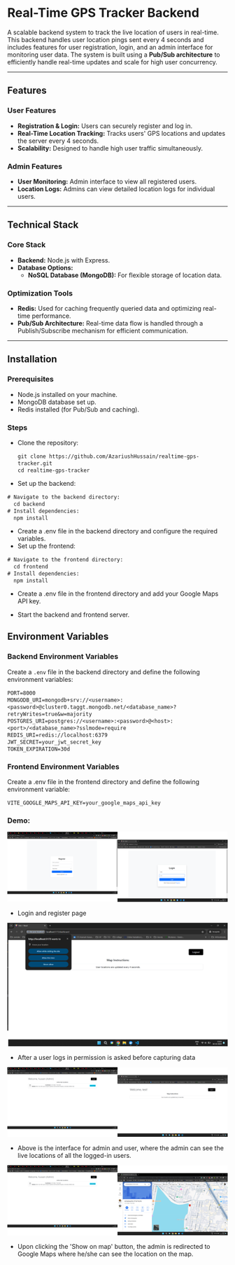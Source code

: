 # Real-Time GPS Tracker Backend

A scalable backend system to track the live location of users in real-time. This backend handles user location pings sent every 4 seconds and includes features for user registration, login, and an admin interface for monitoring user data. The system is built using a **Pub/Sub architecture** to efficiently handle real-time updates and scale for high user concurrency.

---

## Features

### User Features
- **Registration & Login:** Users can securely register and log in.
- **Real-Time Location Tracking:** Tracks users' GPS locations and updates the server every 4 seconds.
- **Scalability:** Designed to handle high user traffic simultaneously.

### Admin Features
- **User Monitoring:** Admin interface to view all registered users.
- **Location Logs:** Admins can view detailed location logs for individual users.

---

## Technical Stack

### Core Stack
- **Backend:** Node.js with Express.
- **Database Options:**
  - **NoSQL Database (MongoDB):** For flexible storage of location data.

### Optimization Tools
- **Redis:** Used for caching frequently queried data and optimizing real-time performance.
- **Pub/Sub Architecture:** Real-time data flow is handled through a Publish/Subscribe mechanism for efficient communication.

---

## Installation

### Prerequisites
- Node.js installed on your machine.
- MongoDB database set up.
- Redis installed (for Pub/Sub and caching).

### Steps
- Clone the repository:
  ```
  git clone https://github.com/AzariushHussain/realtime-gps-tracker.git
  cd realtime-gps-tracker
  ```
- Set up the backend:
```
# Navigate to the backend directory:
  cd backend
# Install dependencies:
  npm install
```
- Create a .env file in the backend directory and configure the required variables.
- Set up the frontend:
```
# Navigate to the frontend directory:
  cd frontend
# Install dependencies:
  npm install
```
- Create a .env file in the frontend directory and add your Google Maps API key.

- Start the backend and frontend server.

## Environment Variables

### Backend Environment Variables
Create a `.env` file in the backend directory and define the following environment variables:
```env
PORT=8000
MONGODB_URI=mongodb+srv://<username>:<password>@cluster0.taggt.mongodb.net/<database_name>?retryWrites=true&w=majority
POSTGRES_URI=postgres://<username>:<password>@<host>:<port>/<database_name>?sslmode=require
REDIS_URI=redis://localhost:6379
JWT_SECRET=your_jwt_secret_key
TOKEN_EXPIRATION=30d
```

### Frontend Environment Variables
Create a .env file in the frontend directory and define the following environment variable:
```env
VITE_GOOGLE_MAPS_API_KEY=your_google_maps_api_key
```

### Demo:
![Login Register](./screenshots/login-register.png)
- Login and register page
  
  
![User permission](./screenshots/user-premission.png)
- After a user logs in permission is asked before capturing data
  
  
![Interface](./screenshots/user-admin-interface.png)
- Above is the interface for admin and user, where the admin can see the live locations of all the logged-in users.
  
  
![Redirect to map](./screenshots/location-on-map.png)
- Upon clicking the 'Show on map' button, the admin is redirected to Google Maps where he/she can see the location on the map.

